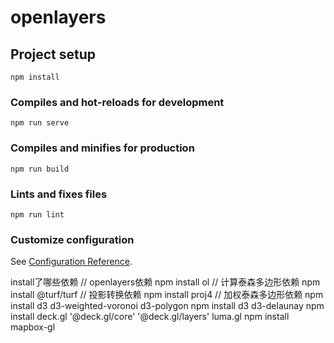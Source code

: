 # openlayers

## Project setup
```
npm install
```

### Compiles and hot-reloads for development
```
npm run serve
```

### Compiles and minifies for production
```
npm run build
```

### Lints and fixes files
```
npm run lint
```

### Customize configuration
See [Configuration Reference](https://cli.vuejs.org/config/).

install了哪些依赖
// openlayers依赖
npm install ol
// 计算泰森多边形依赖
npm install @turf/turf
// 投影转换依赖
npm install proj4
// 加权泰森多边形依赖
npm install d3 d3-weighted-voronoi d3-polygon
npm install d3 d3-delaunay
npm install deck.gl '@deck.gl/core' '@deck.gl/layers' luma.gl
npm install mapbox-gl

